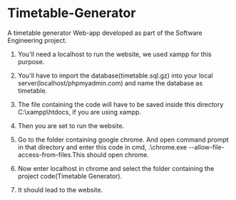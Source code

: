 # Timetable-Generator
A timetable generator Web-app developed as part of the Software Engineering project.

1. You'll need a localhost to run the website, we used xampp for this purpose.

2. You'll have to import the database(timetable.sql.gz) into your local server(localhost/phpmyadmin.com) and name the database as timetable.

3. The file containing the code will have to be saved inside this directory C:\xampp\htdocs, if you are using xampp.

4. Then you are set to run the website.

5. Go to the folder containing google chrome. And open command prompt in that directory and enter this code in cmd, 
.\chrome.exe --allow-file-access-from-files.This should open chrome. 

6. Now enter localhost in chrome and select the folder containing the project code(Timetable Generator).

7. It should lead to the website.
